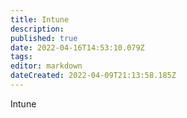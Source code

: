 ```yaml
---
title: Intune
description: 
published: true
date: 2022-04-16T14:53:10.079Z
tags: 
editor: markdown
dateCreated: 2022-04-09T21:13:58.185Z
---
```


Intune